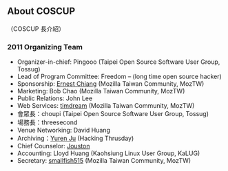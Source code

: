 ## About COSCUP

（COSCUP 長介紹）

### 2011 Organizing Team

* Organizer-in-chief: Pingooo (Taipei Open Source Software User Group, Tossug)
* Lead of Program Committee: Freedom – (long time open source hacker)
* Sponsorship: [Ernest Chiang](http://blog.ernestchiang.com/) (Mozilla Taiwan Community, MozTW)
* Marketing: Bob Chao (Mozilla Taiwan Community, MozTW)
* Public Relations: John Lee
* Web Services: [timdream](http://timc.idv.tw/) (Mozilla Taiwan Community, MozTW)
* 會眾長：choupi (Taipei Open Source Software User Group, Tossug)
* 場務長：threesecond
* Venue Networking: David Huang
* Archiving：[Yuren Ju](http://yurinfore.blogspot.com/) (Hacking Thrusday)
* Chief Counselor: [Jouston](http://jouston.net/)
* Accounting: Lloyd Huang (Kaohsiung Linux User Group, KaLUG)
* Secretary: [smallfish515](https://www.facebook.com/smallfish515) (Mozilla Taiwan Community, MozTW)